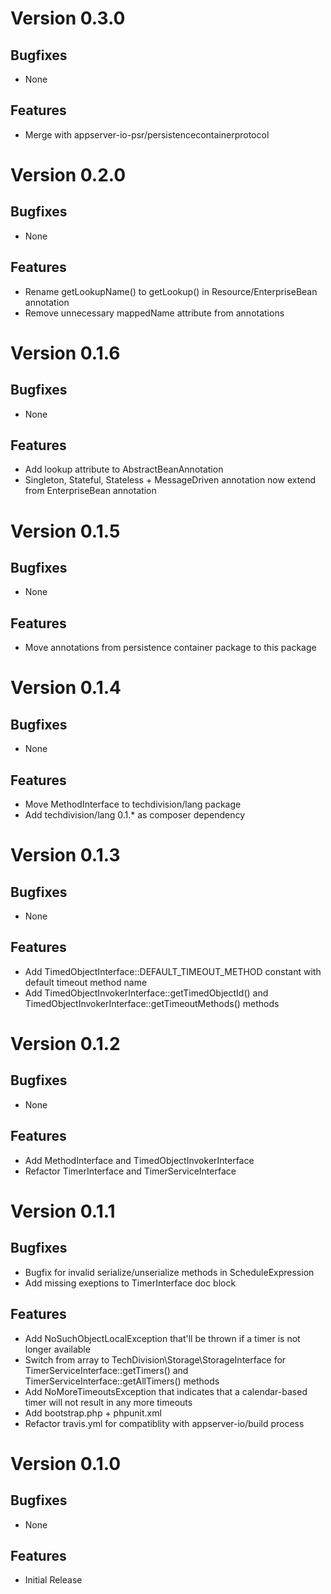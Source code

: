 # Version 0.3.0

## Bugfixes

* None

## Features

* Merge with appserver-io-psr/persistencecontainerprotocol

# Version 0.2.0

## Bugfixes

* None

## Features

* Rename getLookupName() to getLookup() in Resource/EnterpriseBean annotation
* Remove unnecessary mappedName attribute from annotations

# Version 0.1.6

## Bugfixes

* None

## Features

* Add lookup attribute to AbstractBeanAnnotation
* Singleton, Stateful, Stateless + MessageDriven annotation now extend from EnterpriseBean annotation

# Version 0.1.5

## Bugfixes

* None

## Features

* Move annotations from persistence container package to this package

# Version 0.1.4

## Bugfixes

* None

## Features

* Move MethodInterface to techdivision/lang package
* Add techdivision/lang 0.1.* as composer dependency

# Version 0.1.3

## Bugfixes

* None

## Features

* Add TimedObjectInterface::DEFAULT_TIMEOUT_METHOD constant with default timeout method name
* Add TimedObjectInvokerInterface::getTimedObjectId() and TimedObjectInvokerInterface::getTimeoutMethods() methods

# Version 0.1.2

## Bugfixes

* None

## Features

* Add MethodInterface and TimedObjectInvokerInterface
* Refactor TimerInterface and TimerServiceInterface

# Version 0.1.1

## Bugfixes

* Bugfix for invalid serialize/unserialize methods in ScheduleExpression
* Add missing exeptions to TimerInterface doc block

## Features

* Add NoSuchObjectLocalException that'll be thrown if a timer is not longer available
* Switch from array to TechDivision\Storage\StorageInterface for TimerServiceInterface::getTimers() and TimerServiceInterface::getAllTimers() methods
* Add NoMoreTimeoutsException that indicates that a calendar-based timer will not result in any more timeouts
* Add bootstrap.php + phpunit.xml
* Refactor travis.yml for compatiblity with appserver-io/build process

# Version 0.1.0

## Bugfixes

* None

## Features

* Initial Release